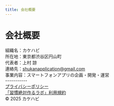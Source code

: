 ```yaml
---
title: 会社概要
---
```


# 会社概要

組織名：カケハビ<br>
所在地：東京都渋谷区円山町<br>
代表者：上村 諒<br>
連絡先：shukanapplication@gmail.com<br>
事業内容：スマートフォンアプリの企画・開発・運営<br>
-----------<br>
[プライバシーポリシー](https://makoto-321.github.io/privacy-policy/)<br>
[「習慣絶対作るラボ」利用規約](https://makoto-321.github.io/terms-of-service/)<br>
© 2025 カケハビ<br>
